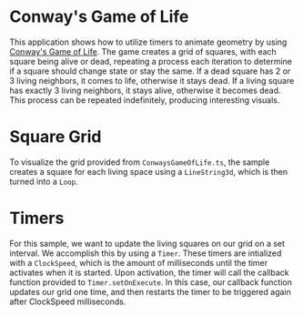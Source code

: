 # Conway's Game of Life

This application shows how to utilize timers to animate geometry by using [Conway's Game of Life](https://en.wikipedia.org/wiki/Conway%27s_Game_of_Life). The game creates a grid of squares, with each square being alive or dead, repeating a process each iteration to determine if a square should change state or stay the same. If a dead square has 2 or 3 living neighbors, it comes to life, otherwise it stays dead. If a living square has exactly 3 living neighbors, it stays alive, otherwise it becomes dead. This process can be repeated indefinitely, producing interesting visuals.

[_metadata_:annotation]:- "CONWAYSGAMEOFLIFE"

# Square Grid

To visualize the grid provided from `ConwaysGameOfLife.ts`, the sample creates a square for each living space using a `LineString3d`, which is then turned into a `Loop`.

[_metadata_:annotation]:- "SQUAREGRID"

# Timers

For this sample, we want to update the living squares on our grid on a set interval. We accomplish this by using a `Timer`. These timers are intialized with a `ClockSpeed`, which is the amount of milliseconds until the timer activates when it is started. Upon activation, the timer will call the callback function provided to `Timer.setOnExecute`. In this case, our callback function updates our grid one time, and then restarts the timer to be triggered again after ClockSpeed milliseconds.

[_metadata_:annotation]:- "TIMERS"
